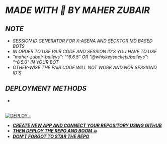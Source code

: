 # *MADE WITH 🤍 BY MAHER ZUBAIR*


## *NOTE*
- *SESSION ID GENERATOR FOR X-ASENA AND SECKTOR MD BASED BOTS*
- *IN ORDER TO USE PAIR CODE AND SESSION ID'S YOU HAVE TO USE*
- *"maher-zubair-baileys": "^6.6.5" OR "@whiskeysockets/baileys": "^6.5.0" IN YOUR BOT*
- *OTHER-WISE THE PAIR CODE WILL NOT WORK AND NOR SESSIOND ID'S*


## *DEPLOYMENT METHODS*
- 
<br>
<a href='https://dashboard.heroku.com/new?template=https://github.com/Botllee/kingamdipairer' target="_blank"><img alt='DEPLOY' src='https://img.shields.io/badge/-DEPLOY-black?style=for-the-badge&logo=heroku&logoColor=white'/>
- 

- ***CREATE NEW APP AND CONNECT YOUR REPOSITORY USING GITHUB***
- ***THEN DEPLOY THE REPO AND BOOM 💥***
- ***DON'T FORGOT TO STAR THE REPO***
